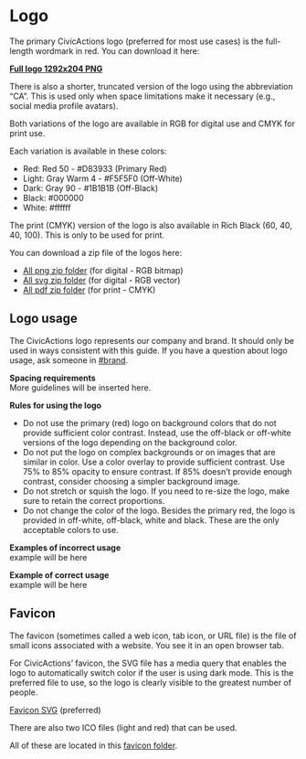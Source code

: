 # Logo
The primary CivicActions logo (preferred for most use cases) is the full-length wordmark in red. You can download it here:

[**Full logo 1292x204 PNG**](https://drive.google.com/file/d/1dkrHZxAViBOLpC2T5rsrMYvT1HZOAjwA/view?usp=sharing)

There is also a shorter, truncated version of the logo using the abbreviation “CA”. This is used only when space limitations make it necessary (e.g., social media profile avatars). 

Both variations of the logo are available in RGB for digital use and CMYK for print use. 

Each variation is available in these colors:

* Red: Red 50 - #D83933 (Primary Red)  
* Light: Gray Warm 4 - #F5F5F0 (Off-White)  
* Dark: Gray 90 - #1B1B1B (Off-Black)  
* Black: #000000  
* White: #ffffff

The print (CMYK) version of the logo is also available in Rich Black (60, 40, 40, 100). This is only to be used for print.

You can download a zip file of the logos here:

* [All png zip folder](https://drive.google.com/file/d/1hBqlfrjjgGhX6IgdUTJ5970Wq1tqb_xS/view?usp=sharing) (for digital - RGB bitmap)  
* [All svg zip folder](https://drive.google.com/file/d/1MCXXg8JlfzzAZkBi2rrK7a9e1zKNJK6-/view?usp=sharing) (for digital - RGB vector)  
* [All pdf zip folder](https://drive.google.com/file/d/1RhE0UVCwoYSx45O_f8KgRRYf39BDbFpm/view?usp=sharing) (for print - CMYK)

## Logo usage  
The CivicActions logo represents our company and brand. It should only be used in ways consistent with this guide. If you have a question about logo usage, ask someone in [#brand](https://app.slack.com/client/T0297RSQF/CEFGEMP4L).

**Spacing requirements**  
More guidelines will be inserted here.

**Rules for using the logo**  
* Do not use the primary (red) logo on background colors that do not provide sufficient color contrast. Instead, use the off-black or off-white versions of the logo depending on the background color.  
* Do not put the logo on complex backgrounds or on images that are similar in color. Use a color overlay to provide sufficient contrast. Use 75% to 85% opacity to ensure contrast. If 85% doesn’t provide enough contrast, consider choosing a simpler background image.  
* Do not stretch or squish the logo. If you need to re-size the logo, make sure to retain the correct proportions.  
* Do not change the color of the logo. Besides the primary red, the logo is provided in off-white, off-black, white and black. These are the only acceptable colors to use.

**Examples of incorrect usage**  
example will be here

**Example of correct usage**  
example will be here

## Favicon
The favicon (sometimes called a web icon, tab icon, or URL file) is the file of small icons associated with a website. You see it in an open browser tab.

For CivicActions’ favicon, the SVG file has a media query that enables the logo to automatically switch color if the user is using dark mode. This is the preferred file to use, so the logo is clearly visible to the greatest number of people.

[Favicon SVG](https://drive.google.com/file/d/11_spug0_4djx0wfAY7Ew97CmNd6GIe7g/view?usp=sharing) (preferred)

There are also two ICO files (light and red) that can be used.

All of these are located in this [favicon folder](https://drive.google.com/file/d/11_spug0_4djx0wfAY7Ew97CmNd6GIe7g/view?usp=sharing).

